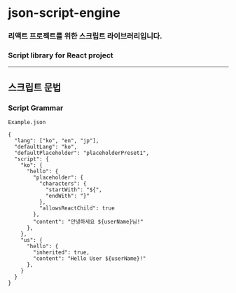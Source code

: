 # json-script-engine
### 리액트 프로젝트를 위한 스크립트 라이브러리입니다.
### Script library for React project

---
## 스크립트 문법
### Script Grammar

`Example.json`
```json5
{
  "lang": ["ko", "en", "jp"],
  "defaultLang": "ko",
  "defaultPlaceholder": "placeholderPreset1",
  "script": {
    "ko": {
      "hello": {
        "placeholder": {
          "characters": {
            "startWith": "${",
            "endWith": "}"
          },
          "allowsReactChild": true
        },
        "content": "안녕하세요 ${userName}님!"
      },
    },
    "us": {
      "hello": {
        "inherited": true,
        "content": "Hello User ${userName}!"
      },
    }
  }
}
```
